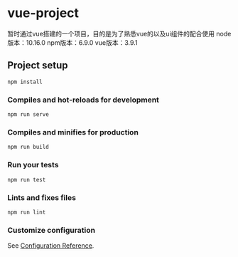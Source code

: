 # vue-project
暂时通过vue搭建的一个项目，目的是为了熟悉vue的以及ui组件的配合使用
node版本：10.16.0
npm版本：6.9.0
vue版本：3.9.1
## Project setup
```
npm install
```

### Compiles and hot-reloads for development
```
npm run serve
```

### Compiles and minifies for production
```
npm run build
```

### Run your tests
```
npm run test
```

### Lints and fixes files
```
npm run lint
```

### Customize configuration
See [Configuration Reference](https://cli.vuejs.org/config/).
